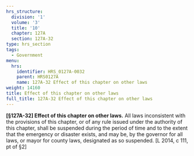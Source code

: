```yaml
---
hrs_structure:
  division: '1'
  volume: '3'
  title: '10'
  chapter: 127A
  section: 127A-32
type: hrs_section
tags:
  - Government
menu:
  hrs:
    identifier: HRS_0127A-0032
    parent: HRS0127A
    name: 127A-32 Effect of this chapter on other laws
weight: 14160
title: Effect of this chapter on other laws
full_title: 127A-32 Effect of this chapter on other laws
---
```

**[§127A-32] Effect of this chapter on other laws.** All laws inconsistent with the provisions of this chapter, or of any rule issued under the authority of this chapter, shall be suspended during the period of time and to the extent that the emergency or disaster exists, and may be, by the governor for all laws, or mayor for county laws, designated as so suspended. [L 2014, c 111, pt of §2]